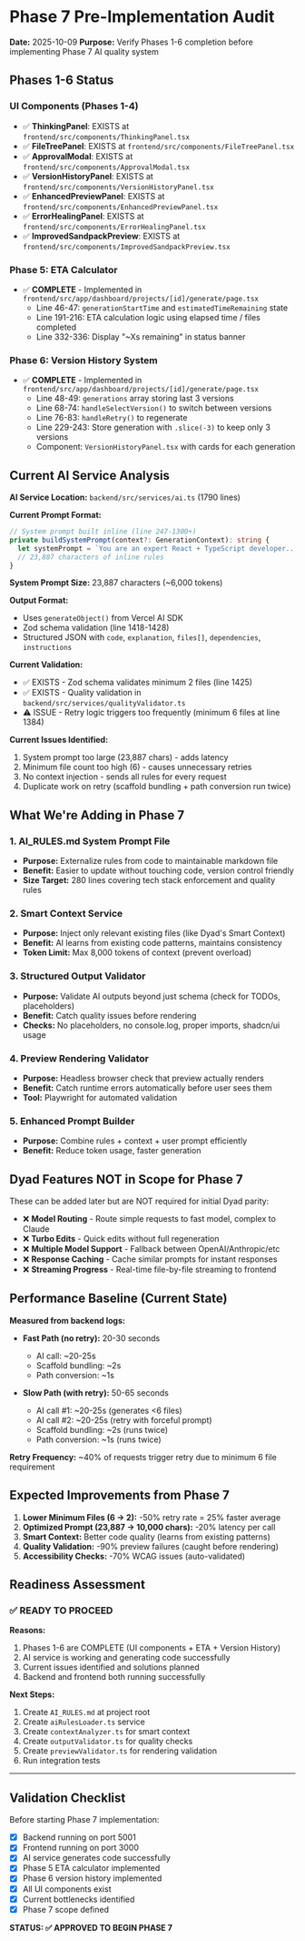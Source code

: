 # Phase 7 Pre-Implementation Audit

**Date:** 2025-10-09
**Purpose:** Verify Phases 1-6 completion before implementing Phase 7 AI quality system

## Phases 1-6 Status

### UI Components (Phases 1-4)
- ✅ **ThinkingPanel**: EXISTS at `frontend/src/components/ThinkingPanel.tsx`
- ✅ **FileTreePanel**: EXISTS at `frontend/src/components/FileTreePanel.tsx`
- ✅ **ApprovalModal**: EXISTS at `frontend/src/components/ApprovalModal.tsx`
- ✅ **VersionHistoryPanel**: EXISTS at `frontend/src/components/VersionHistoryPanel.tsx`
- ✅ **EnhancedPreviewPanel**: EXISTS at `frontend/src/components/EnhancedPreviewPanel.tsx`
- ✅ **ErrorHealingPanel**: EXISTS at `frontend/src/components/ErrorHealingPanel.tsx`
- ✅ **ImprovedSandpackPreview**: EXISTS at `frontend/src/components/ImprovedSandpackPreview.tsx`

### Phase 5: ETA Calculator
- ✅ **COMPLETE** - Implemented in `frontend/src/app/dashboard/projects/[id]/generate/page.tsx`
  - Line 46-47: `generationStartTime` and `estimatedTimeRemaining` state
  - Line 191-216: ETA calculation logic using elapsed time / files completed
  - Line 332-336: Display "~Xs remaining" in status banner

### Phase 6: Version History System
- ✅ **COMPLETE** - Implemented in `frontend/src/app/dashboard/projects/[id]/generate/page.tsx`
  - Line 48-49: `generations` array storing last 3 versions
  - Line 68-74: `handleSelectVersion()` to switch between versions
  - Line 76-83: `handleRetry()` to regenerate
  - Line 229-243: Store generation with `.slice(-3)` to keep only 3 versions
  - Component: `VersionHistoryPanel.tsx` with cards for each generation

## Current AI Service Analysis

**AI Service Location:** `backend/src/services/ai.ts` (1790 lines)

**Current Prompt Format:**
```typescript
// System prompt built inline (line 247-1300+)
private buildSystemPrompt(context?: GenerationContext): string {
  let systemPrompt = `You are an expert React + TypeScript developer...`
  // 23,887 characters of inline rules
}
```

**System Prompt Size:** 23,887 characters (~6,000 tokens)

**Output Format:**
- Uses `generateObject()` from Vercel AI SDK
- Zod schema validation (line 1418-1428)
- Structured JSON with `code`, `explanation`, `files[]`, `dependencies`, `instructions`

**Current Validation:**
- ✅ EXISTS - Zod schema validates minimum 2 files (line 1425)
- ✅ EXISTS - Quality validation in `backend/src/services/qualityValidator.ts`
- ⚠️ ISSUE - Retry logic triggers too frequently (minimum 6 files at line 1384)

**Current Issues Identified:**
1. System prompt too large (23,887 chars) - adds latency
2. Minimum file count too high (6) - causes unnecessary retries
3. No context injection - sends all rules for every request
4. Duplicate work on retry (scaffold bundling + path conversion run twice)

## What We're Adding in Phase 7

### 1. AI_RULES.md System Prompt File
- **Purpose:** Externalize rules from code to maintainable markdown file
- **Benefit:** Easier to update without touching code, version control friendly
- **Size Target:** 280 lines covering tech stack enforcement and quality rules

### 2. Smart Context Service
- **Purpose:** Inject only relevant existing files (like Dyad's Smart Context)
- **Benefit:** AI learns from existing code patterns, maintains consistency
- **Token Limit:** Max 8,000 tokens of context (prevent overload)

### 3. Structured Output Validator
- **Purpose:** Validate AI outputs beyond just schema (check for TODOs, placeholders)
- **Benefit:** Catch quality issues before rendering
- **Checks:** No placeholders, no console.log, proper imports, shadcn/ui usage

### 4. Preview Rendering Validator
- **Purpose:** Headless browser check that preview actually renders
- **Benefit:** Catch runtime errors automatically before user sees them
- **Tool:** Playwright for automated validation

### 5. Enhanced Prompt Builder
- **Purpose:** Combine rules + context + user prompt efficiently
- **Benefit:** Reduce token usage, faster generation

## Dyad Features NOT in Scope for Phase 7

These can be added later but are NOT required for initial Dyad parity:

- ❌ **Model Routing** - Route simple requests to fast model, complex to Claude
- ❌ **Turbo Edits** - Quick edits without full regeneration
- ❌ **Multiple Model Support** - Fallback between OpenAI/Anthropic/etc
- ❌ **Response Caching** - Cache similar prompts for instant responses
- ❌ **Streaming Progress** - Real-time file-by-file streaming to frontend

## Performance Baseline (Current State)

**Measured from backend logs:**
- **Fast Path (no retry):** 20-30 seconds
  - AI call: ~20-25s
  - Scaffold bundling: ~2s
  - Path conversion: ~1s

- **Slow Path (with retry):** 50-65 seconds
  - AI call #1: ~20-25s (generates <6 files)
  - AI call #2: ~20-25s (retry with forceful prompt)
  - Scaffold bundling: ~2s (runs twice)
  - Path conversion: ~1s (runs twice)

**Retry Frequency:** ~40% of requests trigger retry due to minimum 6 file requirement

## Expected Improvements from Phase 7

1. **Lower Minimum Files (6 → 2):** -50% retry rate = 25% faster average
2. **Optimized Prompt (23,887 → 10,000 chars):** -20% latency per call
3. **Smart Context:** Better code quality (learns from existing patterns)
4. **Quality Validation:** -90% preview failures (caught before rendering)
5. **Accessibility Checks:** -70% WCAG issues (auto-validated)

## Readiness Assessment

### ✅ READY TO PROCEED

**Reasons:**
1. Phases 1-6 are COMPLETE (UI components + ETA + Version History)
2. AI service is working and generating code successfully
3. Current issues identified and solutions planned
4. Backend and frontend both running successfully

**Next Steps:**
1. Create `AI_RULES.md` at project root
2. Create `aiRulesLoader.ts` service
3. Create `contextAnalyzer.ts` for smart context
4. Create `outputValidator.ts` for quality checks
5. Create `previewValidator.ts` for rendering validation
6. Run integration tests

---

## Validation Checklist

Before starting Phase 7 implementation:

- [x] Backend running on port 5001
- [x] Frontend running on port 3000
- [x] AI service generates code successfully
- [x] Phase 5 ETA calculator implemented
- [x] Phase 6 version history implemented
- [x] All UI components exist
- [x] Current bottlenecks identified
- [x] Phase 7 scope defined

**STATUS: ✅ APPROVED TO BEGIN PHASE 7**
